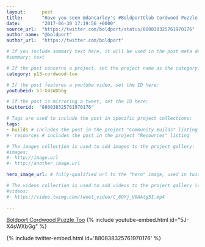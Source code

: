 ```yaml
---
layout:      post
title:       "Have you seen @dancarley's #BoldportClub Cordwood Puzzle Too build log?"
date:        "2017-06-30 17:19:56 +0000"
source_url:  "https://twitter.com/boldport/status/880838325761970176"
author_name: "@boldport"
author_url:  "https://twitter.com/boldport"

# If you include summary text here, it will be used in the post meta description instead of an excerpt from the post body
#summary: text

# If the post concerns a project, set the project name as the category:
category: p13-cordwood-too

# If the post features a youtube video, set the ID here:
youtubeid: 5J-X4sWXbGg

# If the post is mirroring a tweet, set the ID here:
twitterid:  "880838325761970176"

# Tags are used to include the post in specific project collections:
tags:
- builds # includes the post in the project "Community Builds" listing
#- resources # includes the post in the project "Resources" listing

# The images collection is used to add images to the project gallery:
#images:
#- http://image.url
#- http://another_image.url

hero_image_url: # fully-qualified url to the "hero" image, used in twitter cards for example

# The videos collection is used to add videos to the project gallery (currently only mp4):
#videos:
#- https://video.twimg.com/tweet_video/C_8OYj_V0AAtg5I.mp4

---
```


[Boldport Cordwood Puzzle Too](http://dan.carley.co/blog/2017/05/24/boldport-cordwood-puzzle-too/)
{% include youtube-embed.html id="5J-X4sWXbGg" %}

{% include twitter-embed.html id='880838325761970176' %}


